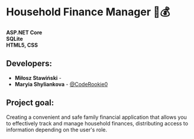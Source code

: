 # Household Finance Manager 🏡💰<br>
**ASP.NET Core**<br>
**SQLite**<br>
**HTML5, CSS**<br>

## Developers:<br>
* **Miłosz Stawiński** - 
* **Maryia Shyliankova** - [@CodeRookie0](https://github.com/CodeRookie0)

## Project goal: <br>
Creating a convenient and safe family financial application that allows you to effectively track and manage household finances, distributing access to information depending on the user's role.

